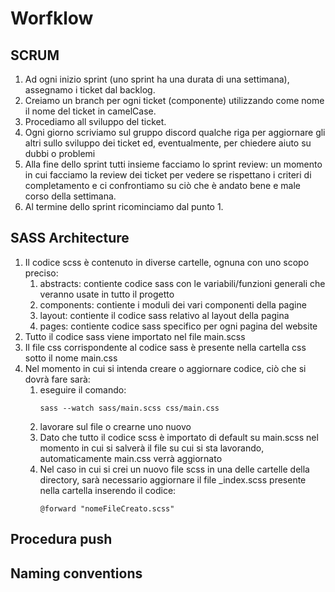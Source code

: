 # Worfklow
## SCRUM
1. Ad ogni inizio sprint (uno sprint ha una durata di una settimana), assegnamo i ticket dal backlog.
2. Creiamo un branch per ogni ticket (componente) utilizzando come nome il nome del ticket in camelCase.
3. Procediamo all sviluppo del ticket.
4. Ogni giorno scriviamo sul gruppo discord qualche riga per aggiornare gli altri sullo sviluppo dei ticket ed, eventualmente, per chiedere aiuto su dubbi o problemi
5. Alla fine dello sprint tutti insieme facciamo lo sprint review: un momento in cui facciamo la review dei ticket per vedere se rispettano i criteri di completamento e ci confrontiamo su ciò che è andato bene e male corso della settimana.
6. Al termine dello sprint ricominciamo dal punto 1.
## SASS Architecture
1. Il codice scss è contenuto in diverse cartelle, ognuna con uno scopo preciso:
    1. abstracts: contiente codice sass con le variabili/funzioni generali che veranno usate in tutto il progetto
    2. components: contiente i moduli dei vari componenti della pagine
    3. layout: contiente il codice sass relativo al layout della pagina
    4. pages: contiente codice sass specifico per ogni pagina del website
2. Tutto il codice sass viene importato nel file main.scss
3. Il file css corrispondente al codice sass è presente nella cartella css sotto il nome main.css
4. Nel momento in cui si intenda creare o aggiornare codice, ciò che si dovrà fare sarà:
    1. eseguire il comando:
        ```
        sass --watch sass/main.scss css/main.css
        ```
    2. lavorare sul file o crearne uno nuovo
    3. Dato che tutto il codice scss è importato di default su main.scss nel momento in cui si salverà il file su cui si sta lavorando, automaticamente main.css verrà aggiornato
    4. Nel caso in cui si crei un nuovo file scss in una delle cartelle della directory, sarà necessario aggiornare il file _index.scss presente nella cartella inserendo il codice:
        ```
        @forward "nomeFileCreato.scss"
        ```
## Procedura push
## Naming conventions